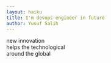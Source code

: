 ```yaml
---
layout: haiku
title: I'm devops engineer in future
author: Yusuf Salih
---
```


new innovation<br>
helps the technological<br>
around the global<br>